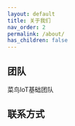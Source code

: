 ```yaml
---
layout: default
title: 关于我们
nav_order: 2
permalink: /about/
has_children: false
---
```

## 团队
菜鸟IoT基础团队
## 联系方式


